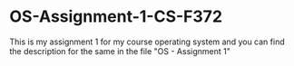 # OS-Assignment-1-CS-F372

This is my assignment 1 for my course operating system and you can find the description for the same in the file "OS - Assignment 1"
